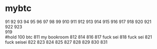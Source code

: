 # mybtc  

91  92  93  94  95  96  97  98  99  910  911  912  913 914 915 916  917  918 920  921  922   923  
919  
#hold 100   btc 811
my bookroom 812
814
816
817 fuck sei
818 fuck sei
821 fuck seisei
822
823
824
825
827
828
829
830
831   



